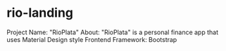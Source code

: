 # rio-landing
Project Name: "RioPlata" 
About: "RioPlata" is a personal finance app that uses Material Design style
Frontend Framework: Bootstrap
